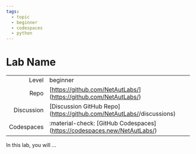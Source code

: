 ```yaml
---
tags:
  - topic
  - beginner
  - codespaces
  - python
---
```


# Lab Name


|             |                                                                                                    |
| ----------: | :--------------------------------------------------------------------------------------------------|
| Level       | beginner|intermediate|expert                                                                       |
| Repo        | [https://github.com/NetAutLabs/<repo name>](https://github.com/NetAutLabs/<repo name>)             |
| Discussion  | [Discussion GitHub Repo](https://github.com/NetAutLabs/<repo name>/discussions)                    |
| Codespaces  | :material-check: [GitHub Codespaces](https://codespaces.new/NetAutLabs/<repo name>)                |


In this lab, you will ...

